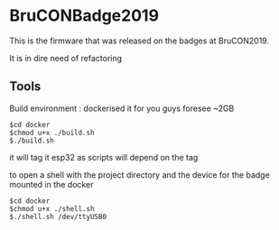 # BruCONBadge2019

This is the firmware that was released on the badges at BruCON2019.

It is in dire need of refactoring

## Tools

Build environment : dockerised it for you guys foresee ~2GB

```
$cd docker
$chmod u+x ./build.sh
$./build.sh
```
it will tag it esp32 as scripts will depend on the tag

to open a shell with the project directory and the device for the badge
mounted in the docker
```
$cd docker
$chmod u+x ./shell.sh
$./shell.sh /dev/ttyUSB0
```

